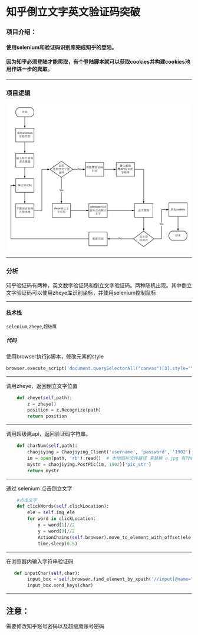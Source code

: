 
# 知乎倒立文字英文验证码突破
### 项目介绍：

####  使用selenium和验证码识别库完成知乎的登陆。  
#### 因为知乎必须登陆才能爬取，有个登陆脚本就可以获取cookies并构建cookies池用作进一步的爬取。


**** 
### 项目逻辑
![css](./imgs/流程图.png)  



**** 
### 分析

知乎验证码有两种，英文数字验证码和倒立文字验证码。两种随机出现。其中倒立文字验证码可以使用zheye库识别坐标，并使用selenium控制鼠标



**** 

#### 技术栈
`selenium`,`zheye`,`超级鹰`


##### 代码
使用browser执行js脚本，修改元素的style
```python
browser.execute_script('document.querySelectorAll("canvas")[3].style=""')
```
**** 

调用zheye，返回倒立文字位置
```python
    def zheye(self,path):
        z = zheye()
        position = z.Recognize(path)
        return position
```
**** 

调用超级鹰api，返回验证码字符串。
```python
    def charNum(self,path):
        chaojiying = Chaojiying_Client('username', 'password', '1902')  # 用户中心>>软件ID 生成一个替换 96001
        im = open(path, 'rb').read()  # 本地图片文件路径 来替换 a.jpg 有时WIN系统须要//
        mystr = chaojiying.PostPic(im, 1902)['pic_str']
        return mystr

```
****
通过 selenium 点击倒立文字
```python
    #点击文字
    def clickWords(self,clickLocation):
        ele = self.img_ele
        for word in clickLocation:
            x = word[1]//2
            y = word[0]//2
            ActionChains(self.browser).move_to_element_with_offset(ele,xoffset=x,yoffset=y).click().perform()
            time.sleep(0.5)
```
****
在浏览器内输入字符串验证码
```python
   def inputChar(self,char):
        input_box = self.browser.find_element_by_xpath('//input[@name="captcha"]')
        input_box.send_keys(char)

```
****
## 注意：

需要修改知乎账号密码以及超级鹰账号密码



